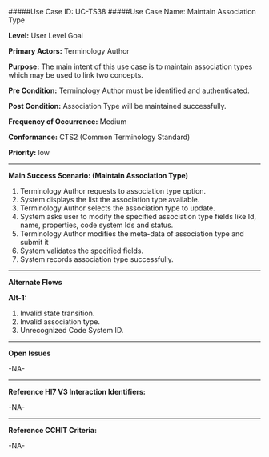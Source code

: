#####Use Case ID: UC-TS38
#####Use Case Name: Maintain Association Type

**Level:**                     User Level Goal

**Primary Actors:**            Terminology Author  

**Purpose:**                   The main intent of this use case is to maintain association types which may be used to link two concepts.

**Pre Condition:**             Terminology Author must be identified and authenticated. 

**Post Condition:**            Association Type will be maintained successfully.

**Frequency of Occurrence:**   Medium

**Conformance:**             	 CTS2 (Common Terminology Standard)

**Priority:**                  low
__________________________________________________________
**Main Success Scenario: (Maintain Association Type)**

1.	Terminology Author requests to association type option.
2.	System displays the list the association type available.
3.	Terminology Author selects the association type to update.
4.	System asks user to modify the specified association type fields like Id, name, properties, code system Ids and status.
5.	Terminology Author modifies the meta-data of association type and submit it 
6.	System validates the specified fields.
7.	System records association type successfully.

__________________________________________________________
**Alternate Flows** 

**Alt-1:**

1. Invalid state transition.
2. Invalid association type.
3. Unrecognized Code System ID.

_______________________________________________________________
**Open Issues**

-NA-
_______________________________________________________________
**Reference Hl7 V3 Interaction Identifiers:**

-NA-
_______________________________________________________________
**Reference CCHIT Criteria:**

-NA-
